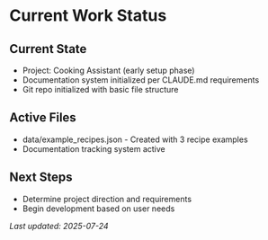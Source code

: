 # Current Work Status

## Current State
- Project: Cooking Assistant (early setup phase)
- Documentation system initialized per CLAUDE.md requirements
- Git repo initialized with basic file structure

## Active Files
- data/example_recipes.json - Created with 3 recipe examples
- Documentation tracking system active

## Next Steps
- Determine project direction and requirements
- Begin development based on user needs

*Last updated: 2025-07-24*